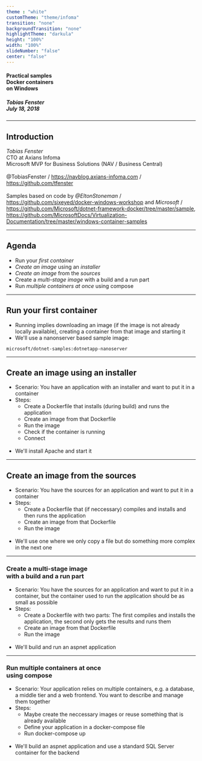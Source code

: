 ```yaml
---
theme : "white"
customTheme: "theme/infoma"
transition: "none"
backgroundTransition: "none"
highlightTheme: "darkula"
height: "100%"
width: "100%"
slideNumber: "false"
center: "false"
---
```


#### Practical samples<br />Docker containers<br />on Windows
##### Tobias Fenster<br />July 18, 2018

<!-- .slide: data-background="theme/bg.png" data-background-size="100%" data-background-repeat="no-repeat" data-background-position="initial" -->
---

## Introduction

*Tobias Fenster*<br />
CTO at Axians Infoma<br />
Microsoft MVP for Business Solutions (NAV / Business Central)<br />
<br />
@TobiasFenster / https://navblog.axians-infoma.com / https://github.com/tfenster<br />
&nbsp;<br />
Samples based on code by *@EltonStoneman* / https://github.com/sixeyed/docker-windows-workshop and *Microsoft* / https://github.com/Microsoft/dotnet-framework-docker/tree/master/sample, https://github.com/MicrosoftDocs/Virtualization-Documentation/tree/master/windows-container-samples

---

## Agenda

- Run your *first container*
- *Create an image* using an *installer*
- *Create an image* from the *sources*
- Create a *multi-stage image* with a build and a run part
- Run *multiple containers at once* using compose

---

## Run your first container

- Running implies downloading an image (if the image is not already locally available), creating a container from that image and starting it
- We'll use a nanonserver based sample image: 
```
microsoft/dotnet-samples:dotnetapp-nanoserver
```

---

## Create an image using an installer

- Scenario: You have an application with an installer and want to put it in a container
- Steps: 
  - Create a Dockerfile that installs (during build) and runs the application
  - Create an image from that Dockerfile
  - Run the image
  - Check if the container is running
  - Connect
<br />&nbsp;<br />
- We'll install Apache and start it

---

## Create an image from the sources

- Scenario: You have the sources for an application and want to put it in a container
- Steps:
  - Create a Dockerfile that (if neccessary) compiles and installs and then runs the application
  - Create an image from that Dockerfile
  - Run the image
<br />&nbsp;<br />
- We'll use one where we only copy a file but do something more complex in the next one

---

### Create a multi-stage image<br />with a build and a run part

- Scenario: You have the sources for an application and want to put it in a container, but the container used to run the application should be as small as possible
- Steps:
  - Create a Dockerfile with two parts: The first compiles and installs the application, the second only gets the results and runs them
  - Create an image from that Dockerfile
  - Run the image
<br />&nbsp;<br />
- We'll build and run an aspnet application

---

### Run multiple containers at once<br />using compose

- Scenario: Your application relies on multiple containers, e.g. a database, a middle tier and a web frontend. You want to describe and manage them together
- Steps:
  - Maybe create the neccessary images or reuse something that is already available
  - Define your application in a docker-compose file
  - Run docker-compose up
<br />&nbsp;<br />
- We'll build an aspnet application and use a standard SQL Server container for the backend